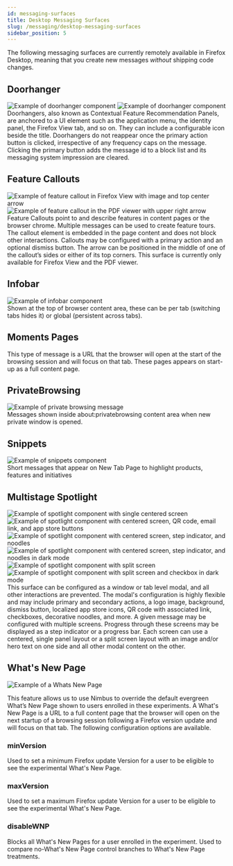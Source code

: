 ```yaml
---
id: messaging-surfaces
title: Desktop Messaging Surfaces
slug: /messaging/desktop-messaging-surfaces
sidebar_position: 5
---
```


The following messaging surfaces are currently remotely available in Firefox Desktop, meaning that you create new messages *without* shipping code changes.

## Doorhanger
<img src="/img/messaging/doorhanger.png" alt="Example of doorhanger component" className="img-sm-left"/> <img src="/img/messaging/doorhanger-with-icon.png" alt="Example of doorhanger component" className="img-sm"/>
<br/>
Doorhangers, also known as Contextual Feature Recommendation Panels, are anchored to a UI element such as the application menu, the identity panel, the Firefox View tab, and so on. They can include a configurable icon beside the title. Doorhangers do not reappear once the primary action button is clicked, irrespective of any frequency caps on the message. Clicking the primary button adds the message id to a block list and its messaging system impression are cleared.

## Feature Callouts
<img src="/img/messaging/feature-callout-ffv.png" alt="Example of feature callout in Firefox View with image and top center arrow" className="img-sm-left"/>
<img src="/img/messaging/feature-callout-pdf.png" alt="Example of feature callout in the PDF viewer with upper right arrow" className="img-sm"/>
<br/>
Feature Callouts point to and describe features in content pages or the browser chrome. Multiple messages can be used to create feature tours. The callout element is embedded in the page content and does not block other interactions. Callouts may be configured with a primary action and an optional dismiss button. The arrow can be positioned in the middle of one of the callout’s sides or either of its top corners. This surface is currently only available for Firefox View and the PDF viewer.

## Infobar
<img src="/img/messaging/infobar.png" alt="Example of infobar component" />
<br/>
Shown at the top of browser content area, these can be per tab (switching tabs hides it) or global (persistent across tabs).

## Moments Pages
This type of message is a URL that the browser will open at the start of the browsing session and will focus on that tab.
These pages appears on start-up as a full content page.

## PrivateBrowsing
<img src="/img/messaging/privatebrowsing.png" alt="Example of private browsing message" />
<br/>
Messages shown inside about:privatebrowsing content area when new private window is opened.

## Snippets
<img src="/img/messaging/snippets.png" alt="Example of snippets component"/>
<br/>
Short messages that appear on New Tab Page to highlight products, features and initiatives

## Multistage Spotlight
<img src="/img/messaging/spotlight-center-simple.png" alt="Example of spotlight component with single centered screen" className="img-sm-left" />
<img src="/img/messaging/spotlight-qr-app-store.png" alt="Example of spotlight component with centered screen, QR code, email link, and app store buttons" className="img-sm" />
<br/>
<img src="/img/messaging/spotlight-center-noodles.png" alt="Example of spotlight component with centered screen, step indicator, and noodles" className="img-sm-left" />
<img src="/img/messaging/spotlight-center-dark-steps.png" alt="Example of spotlight component with centered screen, step indicator, and noodles in dark mode" className="img-sm" />
<br/>
<img src="/img/messaging/spotlight-split.png" alt="Example of spotlight component with split screen" className="img-sm-left" />
<img src="/img/messaging/spotlight-split-dark-checkbox.png" alt="Example of spotlight component with split screen and checkbox in dark mode" className="img-sm" />
<br/>
This surface can be configured as a window or tab level modal, and all other interactions are prevented. The modal's configuration is highly flexible and may include primary and secondary actions, a logo image, background, dismiss button, localized app store icons, QR code with associated link, checkboxes, decorative noodles, and more. A given message may be configured with multiple screens. Progress through these screens may be displayed as a step indicator or a progress bar. Each screen can use a centered, single panel layout or a split screen layout with an image and/or hero text on one side and all other modal content on the other.

## What's New Page
<img src="/img/messaging/whats-new-page.png" alt="Example of a Whats New Page" />
<br/>

This feature allows us to use Nimbus to override the default evergreen What’s
New Page shown to users enrolled in these experiments. A What's New Page is a
URL to a full content page that the browser will open on the next startup of a
browsing session following a
Firefox version update and will focus on that tab.
The following configuration options are available.

### minVersion
Used to set a minimum Firefox update Version for a user to be eligible to see
the experimental What's New Page.
### maxVersion
Used to set a maximum Firefox update Version for a user to be eligible to see
the experimental What's New Page.
### disableWNP
Blocks all What's New Pages for a user enrolled in the experiment. Used
to compare no-What's New Page control branches to What's New Page treatments.
